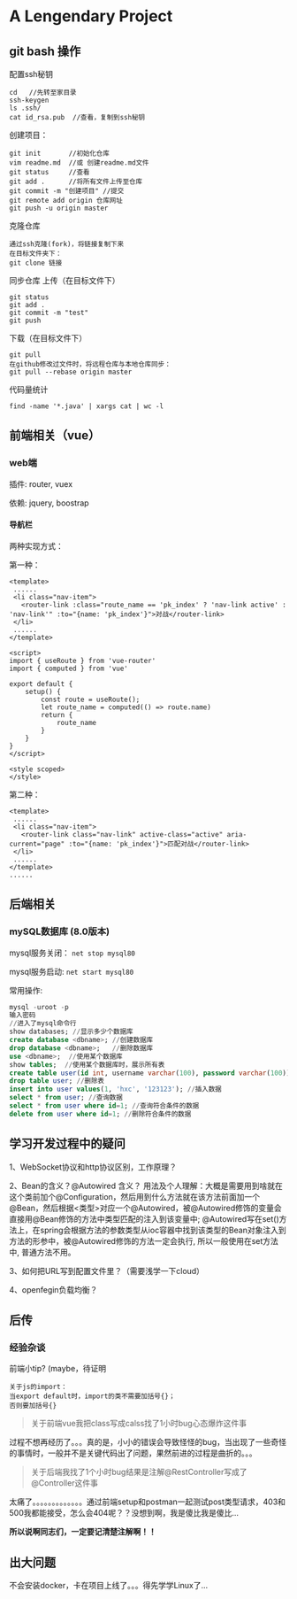 # A Lengendary Project

 ## git bash 操作

 配置ssh秘钥
 ```
 cd   //先转至家目录
 ssh-keygen
 ls .ssh/
 cat id_rsa.pub  //查看，复制到ssh秘钥
 ```

 创建项目：

 ```
 git init       //初始化仓库
 vim readme.md  //或 创建readme.md文件
 git status     //查看
 git add .      //将所有文件上传至仓库
 git commit -m "创建项目" //提交
 git remote add origin 仓库网址   
 git push -u origin master
 ```

克隆仓库
 ```
 通过ssh克隆(fork)，将链接复制下来
 在目标文件夹下：
 git clone 链接
 ```

同步仓库
上传（在目标文件下）
```
git status
git add .
git commit -m "test"
git push
```

下载（在目标文件下）
```
git pull
在github修改过文件时，将远程仓库与本地仓库同步：
git pull --rebase origin master
```

代码量统计
```
find -name '*.java' | xargs cat | wc -l
```



## 前端相关（vue）

### web端

插件: router, vuex

依赖: jquery, boostrap



#### 导航栏

两种实现方式：

第一种：

```vue
<template>
 ......
 <li class="nav-item">
   <router-link :class="route_name == 'pk_index' ? 'nav-link active' : 'nav-link'" :to="{name: 'pk_index'}">对战</router-link>
 </li>
 ......
</template>

<script>
import { useRoute } from 'vue-router'
import { computed } from 'vue'

export default {
    setup() {
        const route = useRoute();
        let route_name = computed(() => route.name)
        return {
            route_name
        }
    }
}
</script>

<style scoped>
</style>
```

第二种：
```vue
<template>
 ......
 <li class="nav-item">
   <router-link class="nav-link" active-class="active" aria-current="page" :to="{name: 'pk_index'}">匹配对战</router-link>
 </li>
 ......
</template>
......
```




## 后端相关


### mySQL数据库 (8.0版本)

mysql服务关闭： `net stop mysql80`

mysql服务启动: `net start mysql80`

常用操作:
```sql
mysql -uroot -p
输入密码
//进入了mysql命令行
show databases; //显示多少个数据库
create database <dbname>; //创建数据库
drop database <dbname>;   //删除数据库
use <dbname>;  //使用某个数据库
show tables;  //使用某个数据库时，展示所有表
create table user(id int, username varchar(100), password varchar(100)); //创建表
drop table user; //删除表
insert into user values(1, 'hxc', '123123'); //插入数据
select * from user; //查询数据
select * from user where id=1; //查询符合条件的数据
delete from user where id=1; //删除符合条件的数据
```

## 学习开发过程中的疑问

1、WebSocket协议和http协议区别，工作原理？

2、Bean的含义？@Autowired 含义？
用法及个人理解：大概是需要用到啥就在这个类前加个@Configuration，然后用到什么方法就在该方法前面加一个@Bean，然后根据<类型>对应一个@Autowired，被@Autowired修饰的变量会直接用@Bean修饰的方法中类型匹配的注入到该变量中;
@Autowired写在set()方法上，在spring会根据方法的参数类型从ioc容器中找到该类型的Bean对象注入到方法的形参中，被@Autowired修饰的方法一定会执行, 所以一般使用在set方法中, 普通方法不用。

3、如何把URL写到配置文件里？（需要浅学一下cloud）

4、openfegin负载均衡？


## 后传

### 经验杂谈

前端小tip? (maybe，待证明

```
关于js的import：
当export default时，import的类不需要加括号{}；
否则要加括号{}
```

> 关于前端vue我把class写成calss找了1小时bug心态爆炸这件事

过程不想再经历了。。。真的是，小小的错误会导致怪怪的bug，当出现了一些奇怪的事情时，一般并不是关键代码出了问题，果然前进的过程是曲折的。。。

> 关于后端我找了1个小时bug结果是注解@RestController写成了@Controller这件事

太痛了。。。。。。。。。。。。。通过前端setup和postman一起测试post类型请求，403和500我都能接受，怎么会404呢？？没想到啊，我是傻比我是傻比...

**所以说啊同志们，一定要记清楚注解啊！！**



## 出大问题

不会安装docker，卡在项目上线了。。。得先学学Linux了...
